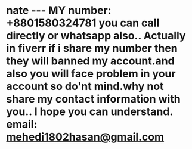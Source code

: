 # nate --- MY number: +8801580324781  you can call directly or whatsapp also.. Actually in fiverr if i share my number then they will banned my account.and also you will face problem in your account so do'nt mind.why not share my contact information with you.. I hope you can understand. email: mehedi1802hasan@gmail.com
